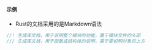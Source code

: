 #### 示例

- Rust的文档采用的是Markdown语法

``` rust
//! 生成库文档，用于说明整个模块的功能，置于模块文件的头部
/// 生成库文档，用于函数或结构体的说明，置于要说明对象的上方
```
